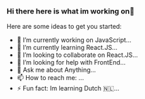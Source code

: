 ### Hi there here is what im working on👋


Here are some ideas to get you started:

- 🔭 I’m currently working on JavaScript...
- 🌱 I’m currently learning React.JS...
- 👯 I’m looking to collaborate on React.JS...
- 🤔 I’m looking for help with FrontEnd...
- 💬 Ask me about Anything...
- 📫 How to reach me: ...
- ⚡ Fun fact: Im learning Dutch 🇳🇱...
